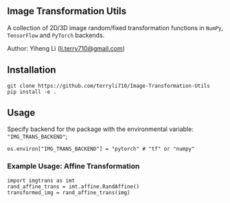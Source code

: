 ## Image Transformation Utils

A collection of 2D/3D image random/fixed transformation functions in `NumPy`, `TensorFlow` and `PyTorch` backends.

Author: Yiheng Li (li.terry710@gmail.com)

## Installation

```shell
git clone https://github.com/terryli710/Image-Transformation-Utils
pip install -e .
```

## Usage

Specify backend for the package with the environmental variable: `"IMG_TRANS_BACKEND"`;

```shell
os.environ["IMG_TRANS_BACKEND"] = "pytorch" # "tf" or "numpy"
```

### Example Usage: Affine Transformation
```
import imgtrans as imt
rand_affine_trans = imt.affine.RandAffine()
transformed_img = rand_affine_trans(img)
```
